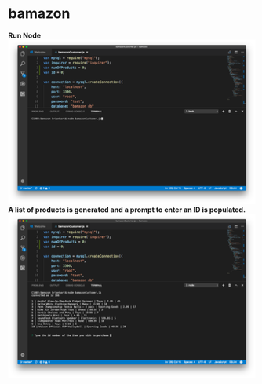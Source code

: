 # bamazon
**Run Node**
![Alt text](screenshot1.png?raw=true "One")
**A list of products is generated and a prompt to enter an ID is populated.**
![Alt text](screenshot2.png?raw=true "One")
